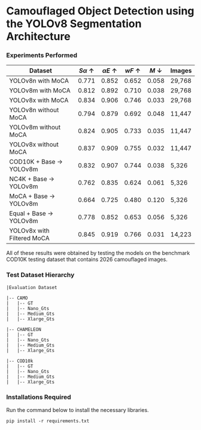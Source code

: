 # Camouflaged Object Detection using the YOLOv8 Segmentation Architecture

### Experiments Performed

| Dataset | $S\alpha$ &#8593; | $\alpha E$ &#8593; | $wF$ &#8593; | $M$ &#8595; | Images |
| --- | --- | --- | --- | --- | --- |
| YOLOv8n with MoCA | 0.771 | 0.852 | 0.652 | 0.058 | 29,768 |
| YOLOv8m with MoCA | 0.812 | 0.892 | 0.710 | 0.038 | 29,768 |
| YOLOv8x with MoCA | 0.834 | 0.906 | 0.746 | 0.033 | 29,768 |
| YOLOv8n without MoCA | 0.794 | 0.879 | 0.692 | 0.048 | 11,447 |
| YOLOv8m without MoCA | 0.824 | 0.905 | 0.733 | 0.035 | 11,447 |
| YOLOv8x without MoCA | 0.837 | 0.909 | 0.755 | 0.032 | 11,447 |
| COD10K + Base &#8594; YOLOv8m| 0.832 | 0.907 | 0.744 | 0.038 | 5,326 |
| NC4K + Base &#8594; YOLOv8m| 0.762 | 0.835 | 0.624 | 0.061 | 5,326 |
| MoCA + Base &#8594; YOLOv8m| 0.664 | 0.725 | 0.480 | 0.120 | 5,326 |
| Equal + Base &#8594; YOLOv8m| 0.778 | 0.852 | 0.653 | 0.056 | 5,326 |
| YOLOv8x with Filtered MoCA | 0.845 | 0.919 | 0.766 | 0.031 | 14,223 |

All of these results were obtained by testing the models on the benchmark COD10K testing dataset that contains 2026 camouflaged images.

### Test Dataset Hierarchy

```
|Evaluation Dataset

|-- CAMO
|   |-- GT
|   |-- Nano_Gts
|   |-- Medium_Gts
|   |-- Xlarge_Gts

|-- CHAMELEON
|   |-- GT
|   |-- Nano_Gts
|   |-- Medium_Gts
|   |-- Xlarge_Gts

|-- COD10k
|   |-- GT
|   |-- Nano_Gts
|   |-- Medium_Gts
|   |-- Xlarge_Gts

```

### Installations Required
Run the command below to install the necessary libraries.
```
pip install -r requirements.txt
```


